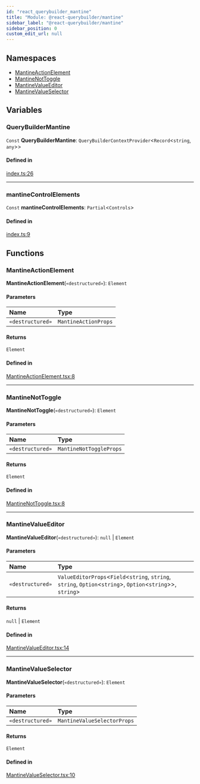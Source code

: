 ```yaml
---
id: "react_querybuilder_mantine"
title: "Module: @react-querybuilder/mantine"
sidebar_label: "@react-querybuilder/mantine"
sidebar_position: 0
custom_edit_url: null
---
```


## Namespaces

- [MantineActionElement](../namespaces/react_querybuilder_mantine.MantineActionElement.md)
- [MantineNotToggle](../namespaces/react_querybuilder_mantine.MantineNotToggle.md)
- [MantineValueEditor](../namespaces/react_querybuilder_mantine.MantineValueEditor.md)
- [MantineValueSelector](../namespaces/react_querybuilder_mantine.MantineValueSelector.md)

## Variables

### QueryBuilderMantine

 `Const` **QueryBuilderMantine**: `QueryBuilderContextProvider`<`Record`<`string`, `any`\>\>

#### Defined in

[index.ts:26](https://github.com/react-querybuilder/react-querybuilder/blob/55590db8/packages/mantine/src/index.ts#L26)

___

### mantineControlElements

 `Const` **mantineControlElements**: `Partial`<`Controls`\>

#### Defined in

[index.ts:9](https://github.com/react-querybuilder/react-querybuilder/blob/55590db8/packages/mantine/src/index.ts#L9)

## Functions

### MantineActionElement

**MantineActionElement**(`«destructured»`): `Element`

#### Parameters

| Name | Type |
| :------ | :------ |
| `«destructured»` | `MantineActionProps` |

#### Returns

`Element`

#### Defined in

[MantineActionElement.tsx:8](https://github.com/react-querybuilder/react-querybuilder/blob/55590db8/packages/mantine/src/MantineActionElement.tsx#L8)

___

### MantineNotToggle

**MantineNotToggle**(`«destructured»`): `Element`

#### Parameters

| Name | Type |
| :------ | :------ |
| `«destructured»` | `MantineNotToggleProps` |

#### Returns

`Element`

#### Defined in

[MantineNotToggle.tsx:8](https://github.com/react-querybuilder/react-querybuilder/blob/55590db8/packages/mantine/src/MantineNotToggle.tsx#L8)

___

### MantineValueEditor

**MantineValueEditor**(`«destructured»`): ``null`` \| `Element`

#### Parameters

| Name | Type |
| :------ | :------ |
| `«destructured»` | `ValueEditorProps`<`Field`<`string`, `string`, `string`, `Option`<`string`\>, `Option`<`string`\>\>, `string`\> |

#### Returns

``null`` \| `Element`

#### Defined in

[MantineValueEditor.tsx:14](https://github.com/react-querybuilder/react-querybuilder/blob/55590db8/packages/mantine/src/MantineValueEditor.tsx#L14)

___

### MantineValueSelector

**MantineValueSelector**(`«destructured»`): `Element`

#### Parameters

| Name | Type |
| :------ | :------ |
| `«destructured»` | `MantineValueSelectorProps` |

#### Returns

`Element`

#### Defined in

[MantineValueSelector.tsx:10](https://github.com/react-querybuilder/react-querybuilder/blob/55590db8/packages/mantine/src/MantineValueSelector.tsx#L10)
